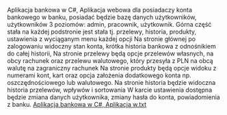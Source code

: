 Aplikacja bankowa w C#, Aplikacja webowa dla posiadaczy konta bankowego w banku, posiadać będzie bazę danych użytkowników, użytkowników 3 poziomów: admin, pracownik, użytkownik.
Górna część stała na każdej podstronie jest stała tj. przelewy, historia, produkty, ustawienia z wyciąganym menu każdej opcji
Na stronie głównej po zalogowaniu widoczny stan konta, krótka historia bankowa z odnośnikiem do całej historii,
Na stronie przelewy będą opcje przelewów własnych, na obcy rachunek oraz przelewu walutowego, który przesyła z PLN na obcą walutę na zagraniczny rachunek
Na stronie produkty będą opcje widoku z numerami kont, kart oraz opcja założenia dodatkowego konta np. oszczędnościowego lub walutowego.
Na stronie historia będzie widoczna historia przelewów, wpływów i sortowania
W karcie ustawienia dostępna będzie zmiana danych użytkownika, zmiany hasła do konta, powiadomienia z banku.
[Aplikacja bankowa w C#, Aplikacja w.txt](https://github.com/user-attachments/files/19724605/Aplikacja.bankowa.w.C.Aplikacja.w.txt)
